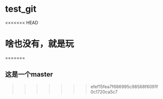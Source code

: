 # test_git
<<<<<<< HEAD
# 啥也没有，就是玩
=======
## 这是一个master
>>>>>>> efef15fea7f686995c98568f6091f0c1720ca5c7
